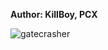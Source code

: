 <b>Author: KillBoy, PCX</b><br>

![gatecrasher](https://github.com/yuankong666/Ultimate-RAT-Collection/assets/128066597/909fddd9-6039-4077-b53d-3a46f0810435)
